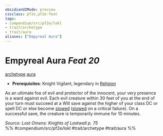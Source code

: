 ```yaml
---
obsidianUIMode: preview
cssclass: pf2e,pf2e-feat
tags:
- compendium/src/pf2e/lokl
- trait/archetype
- trait/aura
aliases: ["Empyreal Aura"]
---
```

# Empyreal Aura  *Feat 20*  
[archetype](archetype.md "Archetype Feat Trait")  [aura](Reference/Rules/Traits/aura.md "Aura Combat Trait")  

- **Prerequisites**: Knight Vigilant, legendary in [Religion](skills.md#Religion)

As an ultimate foe of evil and protector of the innocent, your very presence is a ward against evil. Each evil creature within 30 feet of you at the end of your turn must succeed at a Will save against the higher of your class DC or spell DC or else become [slowed](conditions.md#Slowed) ([slowed](conditions.md#Slowed) on a critical failure). On a successful save, the creature is temporarily immune for 10 minutes.

*Source: Lost Omens: Knights of Lastwall p. 75*  
%% #compendium/src/pf2e/lokl #trait/archetype #trait/aura %%